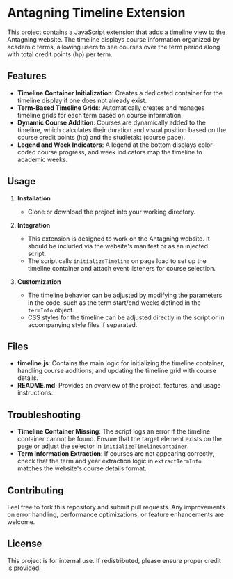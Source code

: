 # Antagning Timeline Extension

This project contains a JavaScript extension that adds a timeline view to the Antagning website. The timeline displays course information organized by academic terms, allowing users to see courses over the term period along with total credit points (hp) per term.

## Features

- **Timeline Container Initialization**: Creates a dedicated container for the timeline display if one does not already exist.
- **Term-Based Timeline Grids**: Automatically creates and manages timeline grids for each term based on course information.
- **Dynamic Course Addition**: Courses are dynamically added to the timeline, which calculates their duration and visual position based on the course credit points (hp) and the studietakt (course pace).
- **Legend and Week Indicators**: A legend at the bottom displays color-coded course progress, and week indicators map the timeline to academic weeks.

## Usage

1. **Installation**
   - Clone or download the project into your working directory.

2. **Integration**
   - This extension is designed to work on the Antagning website. It should be included via the website's manifest or as an injected script.
   - The script calls `initializeTimeline` on page load to set up the timeline container and attach event listeners for course selection.

3. **Customization**
   - The timeline behavior can be adjusted by modifying the parameters in the code, such as the term start/end weeks defined in the `termInfo` object.
   - CSS styles for the timeline can be adjusted directly in the script or in accompanying style files if separated.

## Files

- **timeline.js**: Contains the main logic for initializing the timeline container, handling course additions, and updating the timeline grid with course details.
- **README.md**: Provides an overview of the project, features, and usage instructions.

## Troubleshooting

- **Timeline Container Missing**: The script logs an error if the timeline container cannot be found. Ensure that the target element exists on the page or adjust the selector in `initializeTimelineContainer`.
- **Term Information Extraction**: If courses are not appearing correctly, check that the term and year extraction logic in `extractTermInfo` matches the website's course details format.

## Contributing

Feel free to fork this repository and submit pull requests. Any improvements on error handling, performance optimizations, or feature enhancements are welcome.

## License

This project is for internal use. If redistributed, please ensure proper credit is provided.
